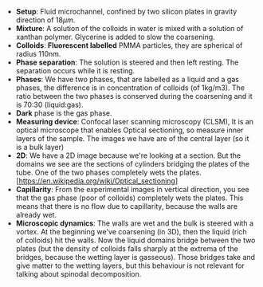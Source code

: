 - **Setup**: Fluid microchannel, confined by two silicon plates in gravity direction of $18\mu m$.
- **Mixture**: A solution of the colloids in water is mixed with a solution of xanthan polymer. Glycerine is added to slow the coarsening.
- **Colloids**: **Fluorescent labelled** PMMA particles, they are spherical of radius 110nm.
- **Phase separation**: The solution is steered and then left resting. The separation occurs while it is resting.
- **Phases**: We have two phases, that are labelled as a liquid and a gas phases, the difference is in concentration of colloids (of 1kg/m3).
The ratio between the two phases is conserved during the coarsening and it is 70:30 (liquid:gas).
- **Dark** phase is the gas phase.
- **Measuring device**: Confocal laser scanning microscopy (CLSM), It is an optical microscope that enables Optical sectioning, so measure inner layers of the sample.
The images we have are of the central layer (so it is a bulk layer)
- **2D**: We have a 2D image because we're looking at a section. But the domains we see are the sections of cylinders bridging the plates of the tube.
One of the two phases completely wets the plates.
[https://en.wikipedia.org/wiki/Optical_sectioning]
- **Capillarity**: From the experimental images in vertical direction, you see that the gas phase (poor of colloids) completely wets the plates. This means that there is no flow due to capillarity, because the walls are already wet.
- **Microscopic dynamics**: The walls are wet and the bulk is steered with a vortex. At the beginning we've coarsening (in 3D), then the liquid (rich of colloids) hit the walls. Now the liquid domains bridge between the two plates (but the density of colloids falls sharply at the extrema of the bridges, because the wetting layer is gasseous). Those bridges take and give matter to the wetting layers, but this behaviour is not relevant for talking about spinodal decomposition.